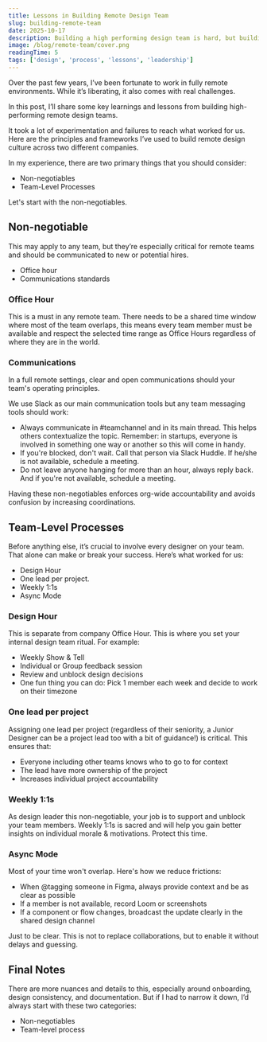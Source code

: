 ```yaml
---
title: Lessons in Building Remote Design Team
slug: building-remote-team
date: 2025-10-17
description: Building a high performing design team is hard, but building a remote team is harder.
image: /blog/remote-team/cover.png
readingTime: 5
tags: ['design', 'process', 'lessons', 'leadership']
---
```


Over the past few years, I’ve been fortunate to work in fully remote environments. While it’s liberating, it also comes with real challenges.

In this post, I’ll share some key learnings and lessons from building high-performing remote design teams.

It took a lot of experimentation and failures to reach what worked for us. Here are the principles and frameworks I’ve used to build remote design culture across two different companies.

In my experience, there are two primary things that you should consider:

- Non-negotiables
- Team-Level Processes

Let's start with the non-negotiables.

## Non-negotiable

This may apply to any team, but they’re especially critical for remote teams and should be communicated to new or potential hires.

- Office hour
- Communications standards

### Office Hour

This is a must in any remote team. There needs to be a shared time window where most of the team overlaps, this means every team member must be available and respect the selected time range as Office Hours regardless of where they are in the world.

### Communications

In a full remote settings, clear and open communications should your team's operating principles.

We use Slack as our main communication tools but any team messaging tools should work:

- Always communicate in #teamchannel and in its main thread. This helps others contextualize the topic. Remember: in startups, everyone is involved in something one way or another so this will come in handy.
- If you're blocked, don't wait. Call that person via Slack Huddle. If he/she is not available, schedule a meeting.
- Do not leave anyone hanging for more than an hour, always reply back. And if you're not available, schedule a meeting.

Having these non-negotiables enforces org-wide accountability and avoids confusion by increasing coordinations.

## Team-Level Processes

Before anything else, it’s crucial to involve every designer on your team. That alone can make or break your success. Here’s what worked for us:

- Design Hour
- One lead per project.
- Weekly 1:1s
- Async Mode

### Design Hour

This is separate from company Office Hour. This is where you set your internal design team ritual. For example:

- Weekly Show & Tell
- Individual or Group feedback session
- Review and unblock design decisions
- One fun thing you can do: Pick 1 member each week and decide to work on their timezone

### One lead per project

Assigning one lead per project (regardless of their seniority, a Junior Designer can be a project lead too with a bit of guidance!) is critical. This ensures that:

- Everyone including other teams knows who to go to for context
- The lead have more ownership of the project
- Increases individual project accountability

### Weekly 1:1s

As design leader this non-negotiable, your job is to support and unblock your team members. Weekly 1:1s is sacred and will help you gain better insights on individual morale & motivations. Protect this time.

### Async Mode

Most of your time won't overlap. Here's how we reduce frictions:

- When @tagging someone in Figma, always provide context and be as clear as possible
- If a member is not available, record Loom or screenshots
- If a component or flow changes, broadcast the update clearly in the shared design channel

Just to be clear. This is not to replace collaborations, but to enable it without delays and guessing.

## Final Notes

There are more nuances and details to this, especially around onboarding, design consistency, and documentation. But if I had to narrow it down, I’d always start with these two categories:

- Non-negotiables
- Team-level process
